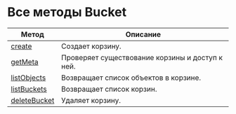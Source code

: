# Все методы Bucket

Метод | Описание
----- | -----
[create](bucket/create.md) | Создает корзину.
[getMeta](bucket/getmeta.md) | Проверяет существование корзины и доступ к ней.
[listObjects](bucket/listobjects.md) | Возвращает список объектов в корзине.
[listBuckets](bucket/list.md) | Возвращает список корзин.
[deleteBucket](bucket/delete.md) | Удаляет корзину.



